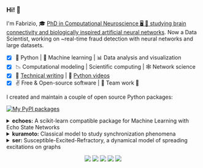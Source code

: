 ### Hi! 👋

I'm Fabrizio, 🎓 [PhD in Computational Neuroscience 🖥️ 🧠 studying brain connectivity and biologically inspired artificial neural networks](https://fabridamicelli.github.io/blog/research/).
Now a Data Scientist, working on ~real-time fraud detection with neural networks and large datasets.   
- [x] 🐍 Python | 🤖 Machine learning | :bar_chart: Data analysis and visualization 
- [x] :chart_with_downwards_trend: Computational modeling | Scientific computing | 🕸️ Network science 
- [x] 📝 [Technical writing](https://fabridamicelli.github.io/blog/) | :movie_camera: [Python videos](https://www.youtube.com/channel/UCSsoI6LfalZggiLtjQMhSyg)
- [x] :v: Free & Open-source software | :mate: Team work 👫 

I created and maintain a couple of open source Python packages:

[![](https://img.shields.io/badge/-PyPI%20packages-4B8BBE?style=flat&labelColor=306998&logo=python&logoColor=FFE873&link=https%3A%2F%2Fpypi.org%2Fuser%2Ffabridamicelli "My PyPI packages")](https://pypi.org/user/fabridamicelli)

<details><summary><b>echoes:</b> A scikit-learn compatible package for Machine Learning with Echo State Networks</summary>  
  <a href="https://pepy.tech/project/echoes"><img src="https://static.pepy.tech/personalized-badge/echoes?period=total&units=international_system&left_color=black&right_color=orange&left_text=Downloads">
  <a href="https://pepy.tech/project/echoes"><img src="https://pepy.tech/badge/echoes/month">
  
<li><a href="https://github.com/fabridamicelli/echoes">Code</a></li>
<li><a href="https://fabridamicelli.github.io/echoes/">Documentation</a></li>
</details>
 
<details><summary><b>kuramoto:</b> Classical model to study synchronization phenomena </summary>
  <a href="https://pepy.tech/project/kuramoto"><img src="https://static.pepy.tech/personalized-badge/kuramoto?period=total&units=international_system&left_color=black&right_color=orange&left_text=Downloads">
  <a href="https://pepy.tech/project/kuramoto"><img src="https://pepy.tech/badge/kuramoto/month">
<li><a href="https://github.com/fabridamicelli/kuramoto">Code</a></li>
</details>

<details><summary><b>ser:</b> Susceptible-Excited-Refractory, a dynamical model of spreading excitations on graphs</summary>  
  <a href="https://pepy.tech/project/ser"><img src="https://static.pepy.tech/personalized-badge/ser?period=total&units=international_system&left_color=black&right_color=orange&left_text=Downloads">
  <a href="https://pepy.tech/project/ser"><img src="https://pepy.tech/badge/ser/month">
<li><a href="https://github.com/fabridamicelli/ser">Code</a></li>
</details>
  
<!--
![github stats](https://github-readme-stats.vercel.app/api?username=fabridamicelli&show_icons=true)
-->
<p  align="center">
<a href= "https://fabridamicelli.github.io/blog/"><img src="https://img.icons8.com/material-outlined/26/000000/ball-point-pen.png"/></a>
<a href="https://www.youtube.com/channel/UCSsoI6LfalZggiLtjQMhSyg"><img src="https://img.icons8.com/material-outlined/24/000000/youtube-play--v1.png"/></a>
<a href= "https://www.linkedin.com/in/fabridamicelli/"><img src="https://img.icons8.com/material-outlined/30/000000/linkedin.png"/></a>
<a href= "https://twitter.com/fabridamicelli"><img src="https://img.icons8.com/material-outlined/30/000000/twitter.png"/></a>
<a href= "mailto:fabridamicelli@gmail.com"><img src="https://img.icons8.com/material-outlined/24/000000/new-post.png"/></a>
</p>

<!-- <p  align="center">
  <img src="https://github-readme-stats.vercel.app/api?username=fabridamicelli&show_icons=true" alt="github stats">
</p>
 -->

<!-- ![language stats](https://github-readme-stats.vercel.app/api/top-langs/?username=fabridamicelli&layout=compact&hide=Jupyter%20Notebook)
 -->

<!--
[![Twitter Badge](https://img.shields.io/twitter/follow/fabridamicelli?style=flat-square&logo=Twitter&logoColor=white&color=cornflowerblue)](https://twitter.com/fabridamicelli)
[![LinkedIn Badge](https://img.shields.io/badge/My-LinkedIn-blue?style=flat-square&logo=LinkedIn&logoColor=white&color=cornflowerblue)](https://www.linkedin.com/in/fabridamicelli)
📫 [E-mail](mailto:fabridamicelli@gmail.com)
**fabridamicelli/fabridamicelli** is a ✨ _special_ ✨ repository because its `README.md` (this file) appears on your GitHub profile.
Here are some ideas to get you started:
-  I’m currently working on ...
- 🌱 I’m currently learning ...
- 👯 I’m looking to collaborate on ...
- 🤔 I’m looking for help with ...
- 💬 Ask me about ...
- 📫 How to reach me: ...
- 😄 Pronouns: ...
- ⚡ Fun fact: ...
-->
